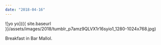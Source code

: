 ```yaml
---
date: "2018-04-16"
---
```


![yo yo]({{ site.baseurl }}/assets/images/2018/tumblr_p7amz9QLVX1r16syio1_1280-1024x768.jpg)

Breakfast in Bar Mallol.
